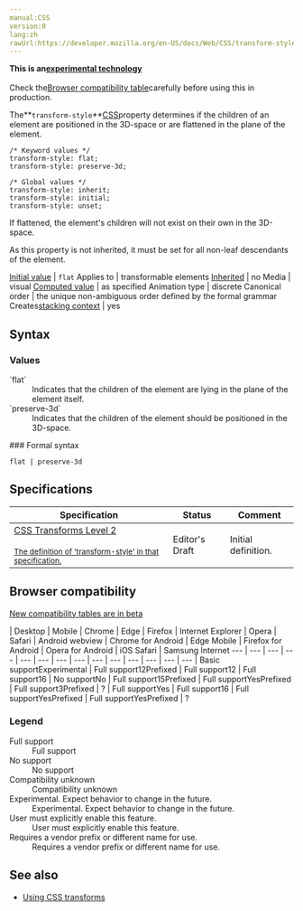 ```yaml
---
manual:CSS
version:0
lang:zh
rawUrl:https://developer.mozilla.org/en-US/docs/Web/CSS/transform-style
---
```






**This is an[experimental technology](%3404 "")**<br></br>Check the[Browser compatibility table](%36690 "")carefully before using this in production.





The**`transform-style`**[CSS](%427 "")property determines if the children of an element are positioned in the 3D-space or are flattened in the plane of the element.


```
/* Keyword values */
transform-style: flat;
transform-style: preserve-3d;

/* Global values */
transform-style: inherit;
transform-style: initial;
transform-style: unset;
```


If flattened, the element&#39;s children will not exist on their own in the 3D-space.



As this property is not inherited, it must be set for all non-leaf descendants of the element.


[Initial value](%28552 "") | `flat` 
Applies to | transformable elements 
[Inherited](%28555 "") | no 
Media | visual 
[Computed value](%28556 "") | as specified 
Animation type | discrete 
Canonical order | the unique non-ambiguous order defined by the formal grammar 
Creates[stacking context](%30922 "") | yes 


## Syntax<a name="Syntax"></a>

### Values<a name="Values"></a>
<dl><dt id=''>`flat`</dt><dd>Indicates that the children of the element are lying in the plane of the element itself.</dd><dt id=''>`preserve-3d`</dt><dd>Indicates that the children of the element should be positioned in the 3D-space.</dd></dl>
### Formal syntax<a name="Formal_syntax"></a>

```
flat | preserve-3d
```

## Specifications<a name="Specifications"></a>

Specification | Status | Comment 
 ---  |  ---  |  ---  | 
[CSS Transforms Level 2<br></br><small>The definition of &#39;transform-style&#39; in that specification.</small>](%36692 "") | Editor&#39;s Draft | Initial definition. 


## Browser compatibility<a name="Browser_compatibility"></a>




[New compatibility tables are in beta<i></i>](%3360 "")

 | <abbr>Desktop<i></i></abbr> | <abbr>Mobile<i></i></abbr> 
 | <abbr>Chrome<i></i></abbr> | <abbr>Edge<i></i></abbr> | <abbr>Firefox<i></i></abbr> | <abbr>Internet Explorer<i></i></abbr> | <abbr>Opera<i></i></abbr> | <abbr>Safari<i></i></abbr> | <abbr>Android webview<i></i></abbr> | <abbr>Chrome for Android<i></i></abbr> | <abbr>Edge Mobile<i></i></abbr> | <abbr>Firefox for Android<i></i></abbr> | <abbr>Opera for Android<i></i></abbr> | <abbr>iOS Safari<i></i></abbr> | <abbr>Samsung Internet<i></i></abbr> 
 ---  |  ---  |  ---  |  ---  |  ---  |  ---  |  ---  |  ---  |  ---  |  ---  |  ---  |  ---  |  ---  |  ---  | 
Basic support<abbr>Experimental<i></i></abbr> | <abbr>Full support</abbr>12<abbr>Prefixed<i></i></abbr> | <abbr>Full support</abbr>12 | <abbr>Full support</abbr>16 | <abbr>No support</abbr>No | <abbr>Full support</abbr>15<abbr>Prefixed<i></i></abbr> | <abbr>Full support</abbr>Yes<abbr>Prefixed<i></i></abbr> | <abbr>Full support</abbr>3<abbr>Prefixed<i></i></abbr> | <abbr>?</abbr> | <abbr>Full support</abbr>Yes | <abbr>Full support</abbr>16 | <abbr>Full support</abbr>Yes<abbr>Prefixed<i></i></abbr> | <abbr>Full support</abbr>Yes<abbr>Prefixed<i></i></abbr> | <abbr>?</abbr> 


### Legend<a name="Legend"></a>
<dl><dt id=''><abbr>Full support</abbr></dt><dd>Full support</dd><dt id=''><abbr>No support</abbr></dt><dd>No support</dd><dt id=''><abbr>Compatibility unknown</abbr></dt><dd>Compatibility unknown</dd><dt id=''><abbr>Experimental. Expect behavior to change in the future.<i></i></abbr></dt><dd>Experimental. Expect behavior to change in the future.</dd><dt id=''><abbr>User must explicitly enable this feature.<i></i></abbr></dt><dd>User must explicitly enable this feature.</dd><dt id=''><abbr>Requires a vendor prefix or different name for use.<i></i></abbr></dt><dd>Requires a vendor prefix or different name for use.</dd></dl>

## See also<a name="See_also"></a>

* [Using CSS transforms](%26292 "")



